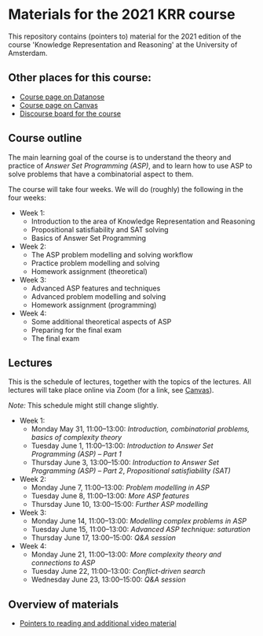 # Materials for the 2021 KRR course
This repository contains (pointers to) material for the 2021 edition of the course 'Knowledge Representation and Reasoning' at the University of Amsterdam.

## Other places for this course:
- [Course page on Datanose](https://datanose.nl/#course[89408])
- [Course page on Canvas](https://canvas.uva.nl/courses/21424)
- [Discourse board for the course](https://talk.computational-complexity.nl/)

## Course outline
The main learning goal of the course is to understand the theory and practice of *Answer Set Programming (ASP)*, and to learn how to use ASP to solve problems that have a combinatorial aspect to them.

The course will take four weeks.
We will do (roughly) the following in the four weeks:
- Week 1:
  - Introduction to the area of Knowledge Representation and Reasoning
  - Propositional satisfiability and SAT solving
  - Basics of Answer Set Programming
- Week 2:
  - The ASP problem modelling and solving workflow
  - Practice problem modelling and solving
  - Homework assignment (theoretical)
- Week 3:
  - Advanced ASP features and techniques
  - Advanced problem modelling and solving
  - Homework assignment (programming)
- Week 4:
  - Some additional theoretical aspects of ASP
  - Preparing for the final exam
  - The final exam

## Lectures
This is the schedule of lectures, together with the topics of the lectures. All lectures will take place online via Zoom (for a link, see [Canvas](https://canvas.uva.nl/courses/21424)).

*Note:* This schedule might still change slightly.

- Week 1:
  - Monday May 31, 11:00–13:00: *Introduction, combinatorial problems, basics of complexity theory*
  - Tuesday June 1, 11:00–13:00: *Introduction to Answer Set Programming (ASP) &ndash; Part 1*
  - Thursday June 3, 13:00–15:00: *Introduction to Answer Set Programming (ASP) &ndash; Part 2*, *Propositional satisfiability (SAT)*
- Week 2:
  - Monday June 7, 11:00–13:00: *Problem modelling in ASP*
  - Tuesday June 8, 11:00–13:00: *More ASP features*
  - Thursday June 10, 13:00–15:00: *Further ASP modelling*
- Week 3:
  - Monday June 14, 11:00–13:00: *Modelling complex problems in ASP*
  - Tuesday June 15, 11:00–13:00: *Advanced ASP technique: saturation*
  - Thursday June 17, 13:00–15:00: *Q&A session*
- Week 4:
  - Monday June 21, 11:00–13:00: *More complexity theory and connections to ASP*
  - Tuesday June 22, 11:00–13:00: *Conflict-driven search*
  - Wednesday June 23, 13:00–15:00: *Q&A session*


## Overview of materials
- [Pointers to reading and additional video material](study-materials.md)
